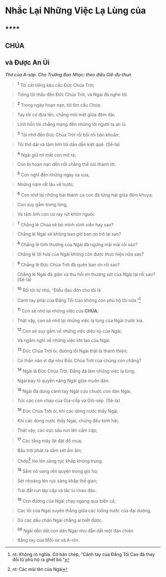 # Nhắc Lại Những Việc Lạ Lùng của

## ****

## CHÚA

## và Được An Ủi
*Thơ của A-sáp. Cho Trưởng Ban Nhạc: theo điệu Giê-đu-thun*

> <sup><b>1</b></sup> Tôi cất tiếng kêu cầu Đức Chúa Trời;
>


> Tiếng tôi thấu đến Đức Chúa Trời, và Ngài đã nghe tôi.
>


> <sup><b>2</b></sup> Trong ngày hoạn nạn, tôi tìm cầu Chúa;
>


> Tay tôi cứ đưa lên, chẳng mỏi mệt giữa đêm dài;
>


> Linh hồn tôi chẳng màng đến những lời người ta an ủi.
>


> <sup><b>3</b></sup> Tôi nhớ đến Đức Chúa Trời rồi bối rối băn khoăn;
>


> Tôi thở dài và tâm linh tôi dần dần kiệt quệ. (Sê-la)
>


> <sup><b>4</b></sup> Ngài giữ mí mắt con mở ra;
>


> Con bị hoạn nạn đến nỗi chẳng thể nói thành lời.
>


> <sup><b>5</b></sup> Con nghĩ đến những ngày xa xưa,
>


> Những năm rất lâu về trước.
>


> <sup><b>6</b></sup> Con nhớ lại những bài thánh ca con đã từng hát giữa đêm khuya;
>


> Con suy gẫm trong lòng,
>


> Và tâm linh con cứ ray rứt khôn nguôi:
>


> <sup><b>7</b></sup> Chẳng lẽ Chúa sẽ bỏ mình vĩnh viễn hay sao?
>


> Chẳng lẽ Ngài sẽ không bao giờ ban ơn trở lại sao?
>


> <sup><b>8</b></sup> Chẳng lẽ tình thương của Ngài đã ngừng mãi mãi rồi sao?
>


> Chẳng lẽ lời hứa của Ngài không còn được thực hiện nữa sao?
>


> <sup><b>9</b></sup> Chẳng lẽ Đức Chúa Trời đã quên ban ơn rồi sao?
>


> Chẳng lẽ Ngài đã giận và thu hồi ơn thương xót của Ngài lại rồi sao? (Sê-la)
>


> <sup><b>10</b></sup> Rồi tôi tự nhủ, “Điều đau đớn cho tôi là
>


> Cánh tay phải của Đấng Tối Cao không còn phù hộ tôi nữa.”[^1]
>


> <sup><b>11</b></sup> Con sẽ nhớ lại những việc của **CHÚA**;
>


> Thật vậy, con sẽ nhớ lại những việc lạ lùng của Ngài trước kia.
>


> <sup><b>12</b></sup> Con sẽ suy gẫm về những việc diệu kỳ của Ngài,
>


> Và ngẫm nghĩ về những việc lớn lao của Ngài.
>


> <sup><b>13</b></sup> Đức Chúa Trời ôi, đường lối Ngài thật là thánh thiện;
>


> Có thần nào vĩ đại như Đức Chúa Trời của chúng con chăng?
>


> <sup><b>14</b></sup> Ngài là Đức Chúa Trời, Đấng đã làm những việc lạ lùng;
>


> Ngài bày tỏ quyền năng Ngài giữa muôn dân.
>


> <sup><b>15</b></sup> Ngài đã dùng cánh tay Ngài cứu chuộc con dân Ngài,
>


> Tức các con cháu của Gia-cốp và Giô-sép. (Sê-la)
>


> <sup><b>16</b></sup> Đức Chúa Trời ôi, khi các dòng nước thấy Ngài,
>


> Khi các dòng nước thấy Ngài, chúng đều kinh hãi;
>


> Thật vậy, các vực sâu run lên cầm cập;
>


> <sup><b>17</b></sup> Các tầng mây lật đật đổ mưa;
>


> Bầu trời phát ra sấm sét ầm ầm;
>


> Chớp[^2] lóe lên sáng rực khắp không trung.
>


> <sup><b>18</b></sup> Sấm nổ vang rền quyện trong gió hú;
>


> Sét nhoáng lên rực sáng khắp thế gian;
>


> Trái đất run lập cập và lắc lư chao đảo.
>


> <sup><b>19</b></sup> Con đường của Ngài chạy ngang qua biển cả;
>


> Các lối của Ngài xuyên thẳng giữa các luồng nước của đại dương,
>


> Dù các dấu chân Ngài chẳng ai biết được.
>


> <sup><b>20</b></sup> Ngài dẫn dắt con dân Ngài như dẫn dắt một đàn chiên
>


> Bằng tay của Môi-se và A-rôn.
>

[^1]: nt: Không rõ nghĩa. Có bản chép, “Cánh tay của Đấng Tối Cao đã thay đổi từ phù hộ ra ghét bỏ.”
[^2]: nt: Các mũi tên của Ngài